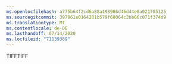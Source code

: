 ```yaml
---
ms.openlocfilehash: a775b64f2cd6a88a198986d46d44e0a021785125
ms.sourcegitcommit: 397961a0164281b579f68064c3bb66c071f374d9
ms.translationtype: MT
ms.contentlocale: de-DE
ms.lasthandoff: 07/14/2020
ms.locfileid: "71139389"
---
```

<span data-ttu-id="c6b99-101">TIFF</span><span class="sxs-lookup"><span data-stu-id="c6b99-101">TIFF</span></span>
